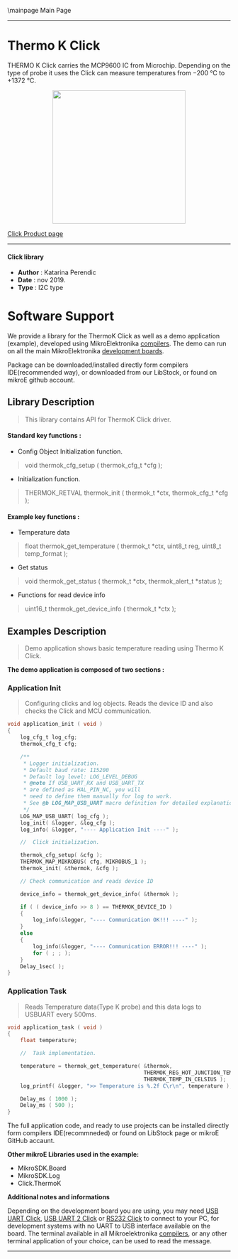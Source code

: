 \mainpage Main Page
 
 

---
# Thermo K Click

THERMO K Click carries the MCP9600 IC from Microchip. Depending on the type of probe it uses the Click can measure temperatures from −200 °C to +1372 °C.

<p align="center">
  <img src="https://download.mikroe.com/images/click_for_ide/thermok_click.png" height=300px>
</p>

[Click Product page](https://www.mikroe.com/thermo-k-click)

---


#### Click library 

- **Author**        : Katarina Perendic
- **Date**          : nov 2019.
- **Type**          : I2C type


# Software Support

We provide a library for the ThermoK Click 
as well as a demo application (example), developed using MikroElektronika 
[compilers](https://shop.mikroe.com/compilers). 
The demo can run on all the main MikroElektronika [development boards](https://shop.mikroe.com/development-boards).

Package can be downloaded/installed directly form compilers IDE(recommended way), or downloaded from our LibStock, or found on mikroE github account. 

## Library Description

> This library contains API for ThermoK Click driver.

#### Standard key functions :

- Config Object Initialization function.
> void thermok_cfg_setup ( thermok_cfg_t *cfg ); 
 
- Initialization function.
> THERMOK_RETVAL thermok_init ( thermok_t *ctx, thermok_cfg_t *cfg );


#### Example key functions :

- Temperature data
> float thermok_get_temperature ( thermok_t *ctx, uint8_t reg, uint8_t temp_format );
 
- Get status
> void thermok_get_status ( thermok_t *ctx, thermok_alert_t *status );

- Functions for read device info
> uint16_t thermok_get_device_info ( thermok_t *ctx );

## Examples Description

> Demo application shows basic temperature reading using Thermo K Click.

**The demo application is composed of two sections :**

### Application Init 

> Configuring clicks and log objects.
> Reads the device ID and also checks the Click and MCU communication.

```c
void application_init ( void )
{
    log_cfg_t log_cfg;
    thermok_cfg_t cfg;

    /** 
     * Logger initialization.
     * Default baud rate: 115200
     * Default log level: LOG_LEVEL_DEBUG
     * @note If USB_UART_RX and USB_UART_TX 
     * are defined as HAL_PIN_NC, you will 
     * need to define them manually for log to work. 
     * See @b LOG_MAP_USB_UART macro definition for detailed explanation.
     */
    LOG_MAP_USB_UART( log_cfg );
    log_init( &logger, &log_cfg );
    log_info( &logger, "---- Application Init ----" );

    //  Click initialization.

    thermok_cfg_setup( &cfg );
    THERMOK_MAP_MIKROBUS( cfg, MIKROBUS_1 );
    thermok_init( &thermok, &cfg );

    // Check communication and reads device ID

    device_info = thermok_get_device_info( &thermok );

    if ( ( device_info >> 8 ) == THERMOK_DEVICE_ID )
    {
        log_info(&logger, "---- Communication OK!!! ----" );
    }
    else
    {
        log_info(&logger, "---- Communication ERROR!!! ----" );
        for ( ; ; );
    }
    Delay_1sec( );
}
```

### Application Task

> Reads Temperature data(Type K probe) and this data logs to USBUART every 500ms.

```c
void application_task ( void )
{
    float temperature;

    //  Task implementation.

    temperature = thermok_get_temperature( &thermok, 
                                           THERMOK_REG_HOT_JUNCTION_TEMP_THR, 
                                           THERMOK_TEMP_IN_CELSIUS );
    log_printf( &logger, ">> Temperature is %.2f C\r\n", temperature );

    Delay_ms ( 1000 );
    Delay_ms ( 500 );
}
```

The full application code, and ready to use projects can be  installed directly form compilers IDE(recommneded) or found on LibStock page or mikroE GitHub accaunt.

**Other mikroE Libraries used in the example:** 

- MikroSDK.Board
- MikroSDK.Log
- Click.ThermoK

**Additional notes and informations**

Depending on the development board you are using, you may need 
[USB UART Click](https://shop.mikroe.com/usb-uart-click), 
[USB UART 2 Click](https://shop.mikroe.com/usb-uart-2-click) or 
[RS232 Click](https://shop.mikroe.com/rs232-click) to connect to your PC, for 
development systems with no UART to USB interface available on the board. The 
terminal available in all Mikroelektronika 
[compilers](https://shop.mikroe.com/compilers), or any other terminal application 
of your choice, can be used to read the message.



---
